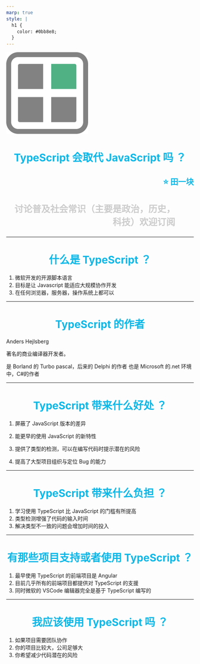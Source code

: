 ```yaml
---
marp: true
style: |
  h1 {
    color: #0bb8e8;
  }
---
```


<style scoped>
h1,h2 {
	color: #0bb8e8;
	text-align: center
}
h2 {
	text-align: right
}

h3 {
  text-align:right;
  font-size:24px;
  margin-right:50px;
  color:#ccc
}

</style>

![h:48](./logo.png)

# TypeScript 会取代 JavaScript 吗 ？

## :star: 田一块

### 讨论普及社会常识（主要是政治，历史，科技）欢迎订阅

---

# 什么是 TypeScript ？

1. 微软开发的开源脚本语言
2. 目标是让 Javascript 能适应大规模协作开发
3. 在任何浏览器，服务器，操作系统上都可以

---

# TypeScript 的作者

Anders Hejlsberg

著名的商业编译器开发者。

是 Borland 的 Turbo pascal，后来的 Delphi 的作者
也是 Microsoft 的.net 环境中，C#的作者

---

# TypeScript 带来什么好处 ？

1. 屏蔽了 JavaScript 版本的差异

2. 能更早的使用 JavaScript 的新特性

3. 提供了类型的检测，可以在编写代码时提示潜在的风险

4. 提高了大型项目组织与定位 Bug 的能力

---

# TypeScript 带来什么负担 ？

1. 学习使用 TypeScript 比 JavaScript 的门槛有所提高
2. 类型检测增强了代码的输入时间
3. 解决类型不一致的问题会增加时间的投入

---

# 有那些项目支持或者使用 TypeScript ？

1. 最早使用 TypeScript 的前端项目是 Angular
2. 目前几乎所有的前端项目都提供对 TypeScript 的支援
3. 同时微软的 VSCode 编辑器完全是基于 TypeScript 编写的

---

# 我应该使用 TypeScript 吗 ？

1. 如果项目需要团队协作
2. 你的项目比较大，公司足够大
3. 你希望减少代码潜在的风险